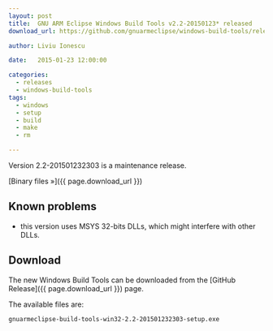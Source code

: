 ```yaml
---
layout: post
title:  GNU ARM Eclipse Windows Build Tools v2.2-20150123* released
download_url: https://github.com/gnuarmeclipse/windows-build-tools/releases/tag/v2.2

author: Liviu Ionescu

date:   2015-01-23 12:00:00

categories:
  - releases
  - windows-build-tools
tags:
  - windows
  - setup
  - build
  - make
  - rm

---
```


Version 2.2-201501232303 is a maintenance release.

[Binary files »]({{ page.download_url }})

## Known problems

* this version uses MSYS 32-bits DLLs, which might interfere with other DLLs.

## Download

The new Windows Build Tools can be downloaded from the [GitHub Release]({{ page.download_url }}) page.


The available files are:

	gnuarmeclipse-build-tools-win32-2.2-201501232303-setup.exe
